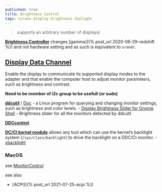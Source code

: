 ```yaml
---
published: true
title: Brightness Control
tags: screen display brightness daylight
---
```

> supports an arbitrary number of displays!

[**Brightness Controller**](https://github.com/lordamit/Brightness) changes [gamma]({% post_url 2020-06-29-redshift %}) and not hardware setting and as such is equivalent to `xrandr`.

## [Display Data Channel](https://en.wikipedia.org/wiki/Display_Data_Channel)
Enable the display to communicate its supported display modes to the adapter and that enable the computer host to adjust monitor parameters, such as brightness and contrast.

**Need to be member of i2c group to be usefull (or sudo)**

[**ddcutil**](https://github.com/rockowitz/ddcutil/tree/1.2.0-rc1) / [Doc](https://www.ddcutil.com/tech_support/) - a Linux program for querying and changing monitor settings, such as brightness and color levels.
	- [Display Brightness Slider for Gnome Shell](https://github.com/daitj/gnome-display-brightness-ddcutil) - Brightness slider for all the monitors detected by ddcutil

[**DDCcontrol**](http://ddccontrol.sourceforge.net/)

[**DC/CI kernel module**](https://unix.stackexchange.com/questions/189675/is-there-a-way-to-adjusts-the-brightness-of-the-monitor/546329#546329) allows any tool which can use the kernel’s backlight system  (`/sys/class/backlight`) to drive the backlight on a DDC/CI monitor.
	- [xbacklight](https://askubuntu.com/questions/715306/xbacklight-no-outputs-have-backlight-property-no-sys-class-backlight-folder)

### MacOS

see [MonitorControl](https://github.com/MonitorControl/MonitorControl?tab=readme-ov-file#monitorcontrol---for-apple-silicon-and-intel)

see also
- [ACPI]({% post_url 2021-07-25-acpi %})
